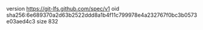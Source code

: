 version https://git-lfs.github.com/spec/v1
oid sha256:6e689370a2d63b2522ddd8a1b4f11c799978e4a232767f0bc3b0573e03aed4c3
size 832
